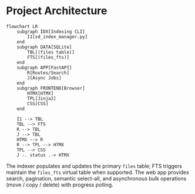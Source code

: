 # Project Architecture

```mermaid
flowchart LR
    subgraph IDX[Indexing CLI]
        I1[sd_index_manager.py]
    end
    subgraph DATA[SQLite]
        TBL[(files table)]
        FTS[(files_fts)]
    end
    subgraph APP[FastAPI]
        R[Routes/Search]
        J[Async Jobs]
    end
    subgraph FRONTEND[Browser]
        HTMX[HTMX]
        TPL[Jinja2]
        CSS[CSS]
    end

    I1 --> TBL
    TBL --> FTS
    R --> TBL
    J --> TBL
    HTMX --> R
    R --> TPL --> HTMX
    TPL --> CSS
    J -. status .-> HTMX
```

The indexer populates and updates the primary `files` table; FTS triggers maintain the `files_fts` virtual table when supported. The web app provides search, pagination, semantic select-all, and asynchronous bulk operations (move / copy / delete) with progress polling.
